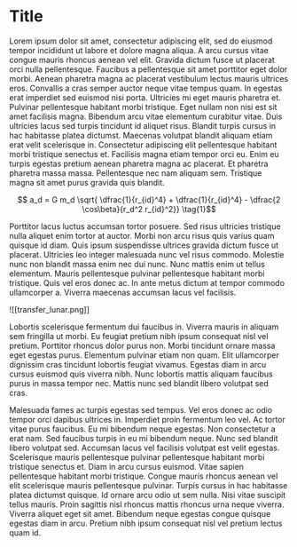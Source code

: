 # Title
Lorem ipsum dolor sit amet, consectetur adipiscing elit, sed do eiusmod tempor incididunt ut labore et dolore magna aliqua. A arcu cursus vitae congue mauris rhoncus aenean vel elit. Gravida dictum fusce ut placerat orci nulla pellentesque. Faucibus a pellentesque sit amet porttitor eget dolor morbi. Aenean pharetra magna ac placerat vestibulum lectus mauris ultrices eros. Convallis a cras semper auctor neque vitae tempus quam. In egestas erat imperdiet sed euismod nisi porta. Ultricies mi eget mauris pharetra et. Pulvinar pellentesque habitant morbi tristique. Eget nullam non nisi est sit amet facilisis magna. Bibendum arcu vitae elementum curabitur vitae. Duis ultricies lacus sed turpis tincidunt id aliquet risus. Blandit turpis cursus in hac habitasse platea dictumst. Maecenas volutpat blandit aliquam etiam erat velit scelerisque in. Consectetur adipiscing elit pellentesque habitant morbi tristique senectus et. Facilisis magna etiam tempor orci eu. Enim eu turpis egestas pretium aenean pharetra magna ac placerat. Et pharetra pharetra massa massa. Pellentesque nec nam aliquam sem. Tristique magna sit amet purus gravida quis blandit.

$$ a_d = G m_d \sqrt{ \dfrac{1}{r_{id}^4} + \dfrac{1}{r_{id}^4} - \dfrac{2 \cos\beta}{r_d^2 r_{id}^2}} \tag{1}$$

Porttitor lacus luctus accumsan tortor posuere. Sed risus ultricies tristique nulla aliquet enim tortor at auctor. Morbi non arcu risus quis varius quam quisque id diam. Quis ipsum suspendisse ultrices gravida dictum fusce ut placerat. Ultricies leo integer malesuada nunc vel risus commodo. Molestie nunc non blandit massa enim nec dui nunc. Nunc mattis enim ut tellus elementum. Mauris pellentesque pulvinar pellentesque habitant morbi tristique. Quis vel eros donec ac. In ante metus dictum at tempor commodo ullamcorper a. Viverra maecenas accumsan lacus vel facilisis.

![[transfer_lunar.png]]

Lobortis scelerisque fermentum dui faucibus in. Viverra mauris in aliquam sem fringilla ut morbi. Eu feugiat pretium nibh ipsum consequat nisl vel pretium. Porttitor rhoncus dolor purus non. Morbi tincidunt ornare massa eget egestas purus. Elementum pulvinar etiam non quam. Elit ullamcorper dignissim cras tincidunt lobortis feugiat vivamus. Egestas diam in arcu cursus euismod quis viverra nibh. Nunc lobortis mattis aliquam faucibus purus in massa tempor nec. Mattis nunc sed blandit libero volutpat sed cras.

Malesuada fames ac turpis egestas sed tempus. Vel eros donec ac odio tempor orci dapibus ultrices in. Imperdiet proin fermentum leo vel. Ac tortor vitae purus faucibus. Eu mi bibendum neque egestas. Non consectetur a erat nam. Sed faucibus turpis in eu mi bibendum neque. Nunc sed blandit libero volutpat sed. Accumsan lacus vel facilisis volutpat est velit egestas. Scelerisque mauris pellentesque pulvinar pellentesque habitant morbi tristique senectus et. Diam in arcu cursus euismod. Vitae sapien pellentesque habitant morbi tristique. Congue mauris rhoncus aenean vel elit scelerisque mauris pellentesque pulvinar. Turpis cursus in hac habitasse platea dictumst quisque. Id ornare arcu odio ut sem nulla. Nisi vitae suscipit tellus mauris. Proin sagittis nisl rhoncus mattis rhoncus urna neque viverra. Viverra aliquet eget sit amet. Bibendum neque egestas congue quisque egestas diam in arcu. Pretium nibh ipsum consequat nisl vel pretium lectus quam id.